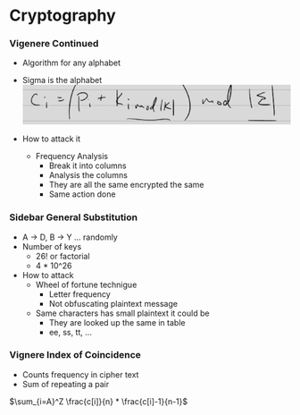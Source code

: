 
# Cryptography

### Vigenere Continued
- Algorithm for any alphabet
- Sigma is the alphabet
![vig](./vig.png)

- How to attack it
    - Frequency Analysis
        - Break it into columns 
        - Analysis the columns
        - They are all the same encrypted the same
        - Same action done 

### Sidebar General Substitution 
- A -> D, B -> Y ... randomly
- Number of keys
    - 26! or factorial
    - 4 * 10^26
- How to attack
    - Wheel of fortune technigue
        - Letter frequency
        - Not obfuscating plaintext message
    - Same characters has small plaintext it could be
        - They are looked up the same in table
        - ee, ss, tt, ...


### Vignere Index of Coincidence
- Counts frequency in cipher text
- Sum of repeating a pair


$\sum_{i=A}^Z \frac{c[i]}{n} * \frac{c[i]-1}{n-1}$

